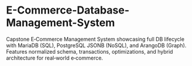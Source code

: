 # E-Commerce-Database-Management-System
Capstone E‑Commerce Management System showcasing full DB lifecycle with MariaDB (SQL), PostgreSQL JSONB (NoSQL), and ArangoDB (Graph). Features normalized schema, transactions, optimizations, and hybrid architecture for real‑world e‑commerce.
